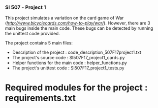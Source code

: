 ### SI 507 - Project 1
This project simulates a variation on the card game of War (_http://www.bicyclecards.com/how-to-play/war/_). However, there are 3 main bugs inside the main code. These bugs can be detected by running the unittest code provided.

The project contains 5 main files:
* Description of the project : code_description_507F17project1.txt
* The project's source code : SI507F17_project1_cards.py
* Helper functions for the main code : helper_functions.py
* The project's unittest code : SI507F17_project1_tests.py
# Required modules for the project : requirements.txt
